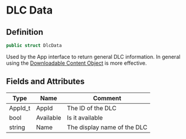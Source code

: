 # DLC Data

## Definition

```csharp
public struct DlcData
```

Used by the App interface to return general DLC information. In general using the [Downloadable Content Object](downloadable-content.md) is more effective.

## Fields and Attributes

| Type     | Name      | Comment                     |
| -------- | --------- | --------------------------- |
| AppId\_t | AppId     | The ID of the DLC           |
| bool     | Available | Is it available             |
| string   | Name      | The display name of the DLC |
